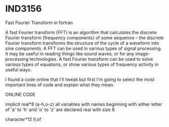 # IND3156

Fast Fourier Transform in fortran

A fast Fourier transform (FFT) is an algorithm that calculates the discrete Fourier transform (frequency components) of some sequence – the discrete Fourier transform transforms the structure of the cycle of a waveform into sine components. A FFT can be used in various types of signal processing. It may be useful in reading things like sound waves, or for any image-processing technologies. A fast Fourier transform can be used to solve various types of equations, or show various types of frequency activity in useful ways.

I found a code online that I'll tweak but first I'm going to select the most important lines of code and explain what they mean.


ONLINE CODE

implicit real*8 (a-h,o-z)
  all variables with names beginning with either letter of 'a' to 'h' and 'o' to 'z' are declared real with size 8

character*12 if,of
  


